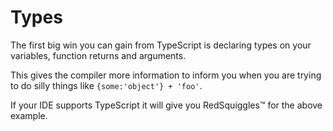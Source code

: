 Types
===================

The first big win you can gain from TypeScript is declaring types on your variables, function returns and arguments.

This gives the compiler more information to inform you when you are trying to do silly things like `{some:'object'} + 'foo'`.

If your IDE supports TypeScript it will give you RedSquiggles™ for the above example.